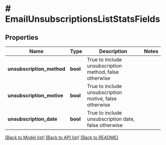 # # EmailUnsubscriptionsListStatsFields

## Properties

Name | Type | Description | Notes
------------ | ------------- | ------------- | -------------
**unsubscription_method** | **bool** | True to include unsubscription method, false otherwise |
**unsubscription_motive** | **bool** | True to include unsubscription motive, false otherwise |
**unsubscription_date** | **bool** | True to include unsubscription date, false otherwise |

[[Back to Model list]](../../README.md#models) [[Back to API list]](../../README.md#endpoints) [[Back to README]](../../README.md)
